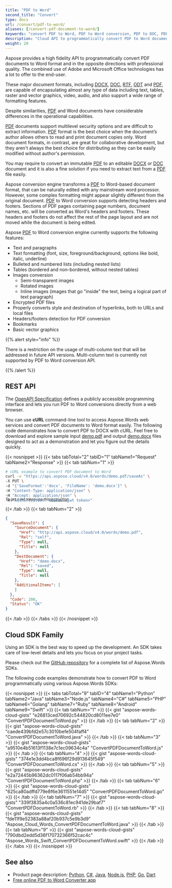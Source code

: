 ```yaml
---
title: "PDF to Word"
second_title: "Convert"
type: docs
url: /convert/pdf-to-word/
aliases: [/convert-pdf-document-to-word/]
keywords: "convert PDF to Word, PDF to Word conversion, PDF to DOC, PDF to DOCX in Python, C#, Java, C++, Ruby, PHP, NodeJS, Go, Android, Swift, Dart"
description: "Cloud API to programmatically convert PDF to Word documents. Robust conversion engine to save PDF in DOC, DOCX and other formats with Python, C#, Java, C++, Ruby, PHP, NodeJS, Go, Android, Swift, Dart"
weight: 20
---
```


Aspose provides a high fidelity API to programmatically convert PDF documents to Word format and in the opposite directions with professional quality. The combined use of Adobe and Microsoft Office technologies has a lot to offer to the end-user.

These major document formats, including [DOCX](https://docs.fileformat.com/word-processing/docx/), [DOC](https://docs.fileformat.com/word-processing/doc/), [RTF](https://docs.fileformat.com/word-processing/rtf/), [ODT](https://docs.fileformat.com/word-processing/odt/) and [PDF](https://docs.fileformat.com/pdf/), are capable of encapsulating almost any type of data including text, tables, raster and vector graphics, video, audio, and also support a wide range of formatting features.

Despite similarities, [PDF](https://docs.fileformat.com/pdf/) and Word documents have considerable differences in the operational capabilities.

[PDF](https://docs.fileformat.com/pdf/) documents support multilevel security options and are difficult to extract information. [PDF](https://docs.fileformat.com/pdf/) format is the best choice when the document’s author allows others to read and print document copies only. Word document formats, in contrast, are great for collaborative development, but they aren't always the best choice for distributing as they can be easily modified without author's permission.

You may require to convert an immutable [PDF](https://docs.fileformat.com/pdf/) to an editable [DOCX](https://docs.fileformat.com/word-processing/docx/) or [DOC](https://docs.fileformat.com/word-processing/doc/) document and it is also a fine solution if you need to extract text from a [PDF](https://docs.fileformat.com/pdf/) file easily.

Aspose conversion engine transforms a [PDF](https://docs.fileformat.com/pdf/) to Word-based document format, that can be naturally edited with any mainstream word processor. However, some complex formatting might appear slightly different from the original document. [PDF](https://docs.fileformat.com/pdf/) to Word conversion supports detecting headers and footers. Sections of PDF pages containing page numbers, document names, etc. will be converted as Word's headers and footers. These headers and footers do not affect the rest of the page layout and are not moved while the document is being edited.

Aspose [PDF](https://docs.fileformat.com/pdf/) to Word conversion engine currently supports the following features:

- Text and paragraphs
- Text formatting (font, size, foreground/background, options like bold, italic, underline)
- Bulleted and numbered lists (including nested lists)
- Tables (bordered and non-bordered, without nested tables)
- Images conversion
  - Semi-transparent images
  - Rotated images
  - Inline images (images that go "inside" the text, being a logical part of text paragraph)
- Encrypted PDF files
- Properly converts style and destination of hyperlinks, both to URLs and local files
- Headers/footers detection for PDF conversion
- Bookmarks
- Basic vector graphics

{{% alert style="info" %}}

There is a restriction on the usage of multi-column text that will be addressed in future API versions. Multi-column text is currently not supported by PDF to Word conversion API.

{{% /alert %}}

## REST API

The [OpenAPI Specification](https://apireference.aspose.cloud/words/#/Convert/SaveAs) defines a publicly accessible programming interface and lets you run PDF to Word conversions directly from a web browser.

You can use **cURL** command-line tool to access Aspose.Words web services and convert PDF documents to Word format easily. The following code demonstrates how to convert PDF to DOCX with cURL. Feel free to download and explore sample input [demo.pdf](demo.pdf) and output [demo.docx](demo.docx) files designed to act as a demonstration and let you figure out the details quickly.

{{< nosnippet >}}
{{< tabs tabTotal="2" tabID="1" tabName1="Request" tabName2="Response" >}}
{{< tab tabNum="1" >}}

```bash
# cURL example to convert PDF document to Word
curl -v "https://api.aspose.cloud/v4.0/words/demo.pdf/saveAs" \
-X PUT \
-d "{'SaveFormat':'docx', 'FileName': 'demo.docx'}" \
-H "Content-Type: application/json" \
-H "Accept: application/json" \
-H "Authorization: Bearer <jwt token>"
```
<p style="margin-top:-32px;font-size:80%;font-style:italic">To get a jwt token use this <a href="/words/getting-started/available-sdks/#curl">instruction</a></p>

{{< /tab >}}
{{< tab tabNum="2" >}}

```json
{
  "SaveResult": {
    "SourceDocument": {
      "Href": "http://api.aspose.cloud/v4.0/words/demo.pdf",
      "Rel": "self",
      "Type": null,
      "Title": null
    },
    "DestDocument": {
      "Href": "demo.docx",
      "Rel": "saved",
      "Type": null,
      "Title": null
    },
    "AdditionalItems": [
    ]
  },
  "Code": 200,
  "Status": "OK"
}
```

{{< /tab >}}
{{< /tabs >}}
{{< /nosnippet >}}

## Cloud SDK Family

Using an SDK is the best way to speed up the development. An SDK takes care of low-level details and lets you focus on your project tasks.

Please check out the [GitHub repository](https://github.com/aspose-words-cloud) for a complete list of Aspose.Words SDKs.

The following code examples demonstrate how to convert PDF to Word programmatically using various Aspose.Words SDKs:

{{< nosnippet >}}
{{< tabs tabTotal="9" tabID="4" tabName1="Python" tabName2="Java" tabName3="Node.js" tabName4="C#" tabName5="PHP" tabName6="Golang" tabName7="Ruby" tabName8="Android" tabName9="Swift" >}}
{{< tab tabNum="1" >}}
{{< gist "aspose-words-cloud-gists" "e26813ced70692c544820cd8011ee7e0" "ConvertPDFDocumentToWord.py" >}}
{{< /tab >}}
{{< tab tabNum="2" >}}
{{< gist "aspose-words-cloud-gists" "caede439bfd2e57c3010befe504faff4" "ConvertPDFDocumentToWord.java" >}}
{{< /tab >}}
{{< tab tabNum="3" >}}
{{< gist "aspose-words-cloud-gists" "a9510e4b51613f1138e7c1ec09634c4a" "ConvertPDFDocumentToWord.js" >}}
{{< /tab >}}
{{< tab tabNum="4" >}}
{{< gist "aspose-words-cloud-gists" "374e1e3dd4bca8f696f29d913645f549" "ConvertPDFDocumentToWord.cs" >}}
{{< /tab >}}
{{< tab tabNum="5" >}}
{{< gist "aspose-words-cloud-gists" "e2a72445b96362dc0117f06ab54bb94a" "ConvertPDFDocumentToWord.php" >}}
{{< /tab >}}
{{< tab tabNum="6" >}}
{{< gist "aspose-words-cloud-gists" "625ca80adffd779e8f6e3611551e14d5" "ConvertPDFDocumentToWord.go" >}}
{{< /tab >}}
{{< tab tabNum="7" >}}
{{< gist "aspose-words-cloud-gists" "339f3835a4c0a536c81ec941de29baf7" "ConvertPDFDocumentToWord.rb" >}}
{{< /tab >}}
{{< tab tabNum="8" >}}
{{< gist "aspose-words-cloud-gists" "fde11f9e52383a88af20b937c5e9b3d9" "Aspose_Cloud_Words_ConvertPDFDocumentToWord.java" >}}
{{< /tab >}}
{{< tab tabNum="9" >}}
{{< gist "aspose-words-cloud-gists" "790dbd2edd5d36f170732366f52cac4c" "Aspose_Words_Swift_ConvertPDFDocumentToWord.swift" >}}
{{< /tab >}}
{{< /tabs >}}
{{< /nosnippet >}}

## See also

- Product page description: <a href="https://products.aspose.cloud/words/python/convert" target="_blank">Python</a>, <a href="https://products.aspose.cloud/words/net/convert" target="_blank">C#</a>, <a href="https://products.aspose.cloud/words/java/convert" target="_blank">Java</a>, <a href="https://products.aspose.cloud/words/nodejs/convert" target="_blank">Node.js</a>, <a href="https://products.aspose.cloud/words/php/convert" target="_blank">PHP</a>, <a href="https://products.aspose.cloud/words/go/convert" target="_blank">Go</a>,
<a href="https://products.aspose.cloud/words/dart/convert" target="_blank">Dart</a>
- <a href="https://products.aspose.app/words/conversion/pdf-to-word" target="_blank">Free online PDF to Word Converter app</a>
